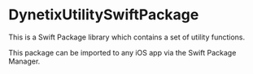# DynetixUtilitySwiftPackage


This is a Swift Package library which contains a set of utility functions.

This package can be imported to any iOS app via the Swift Package Manager.
